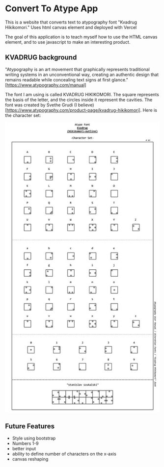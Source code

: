 # Convert To Atype App
This is a website that converts text to atypography font "Kvadrug Hikikomori." Uses html canvas element and deployed with Vercel

The goal of this application is to teach myself how to use the HTML canvas element, and to use javascript to make an interesting product. 

## KVADRUG background

"Atypography is an art movement that graphically represents traditional writing systems in an unconventional way, creating an authentic design that remains readable while concealing text signs at first glance." [https://www.atypography.com/manual]

The font I am using is called KVADRUG HIKIKOMORI. The square represents the basis of the letter, and the circles inside it represent the cavities. The font was created by Svethe Grudi (I believe) [https://www.atypography.com/product-page/kvadrug-hikikomori]. Here is the character set:

![Kvadrug Character Set](/KvadrugCharacterSet.jpg "Kvadrug")

## Future Features
+ Style using bootstrap
+ Numbers 1-9
+ better input
+ ability to define number of characters on the x-axis
+ canvas reshaping
